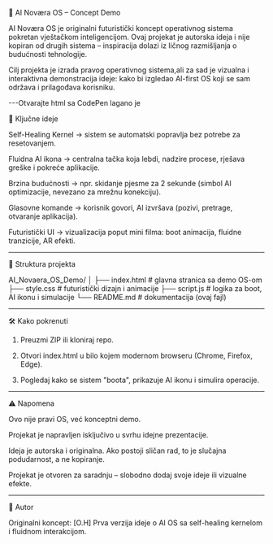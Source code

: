 🌌 AI Noværa OS – Concept Demo

AI Noværa OS je originalni futuristički koncept operativnog sistema pokretan vještačkom inteligencijom.
Ovaj projekat je autorska ideja i nije kopiran od drugih sistema – inspiracija dolazi iz ličnog razmišljanja o budućnosti tehnologije.

Cilj projekta je izrada pravog operativnog sistema,ali za sad je vizualna i interaktivna demonstracija ideje: kako bi izgledao AI-first OS koji se sam održava i prilagođava korisniku.


---Otvarajte html sa CodePen lagano je

🚀 Ključne ideje

Self-Healing Kernel → sistem se automatski popravlja bez potrebe za resetovanjem.

Fluidna AI ikona → centralna tačka koja lebdi, nadzire procese, rješava greške i pokreće aplikacije.

Brzina budućnosti → npr. skidanje pjesme za 2 sekunde (simbol AI optimizacije, nevezano za mrežnu konekciju).

Glasovne komande → korisnik govori, AI izvršava (pozivi, pretrage, otvaranje aplikacija).

Futuristički UI → vizualizacija poput mini filma: boot animacija, fluidne tranzicije, AR efekti.



---

📂 Struktura projekta

AI_Novaera_OS_Demo/
│
├── index.html   # glavna stranica sa demo OS-om
├── style.css    # futuristički dizajn i animacije
├── script.js    # logika za boot, AI ikonu i simulacije
└── README.md    # dokumentacija (ovaj fajl)


---

🛠️ Kako pokrenuti

1. Preuzmi ZIP ili kloniraj repo.


2. Otvori index.html u bilo kojem modernom browseru (Chrome, Firefox, Edge).


3. Pogledaj kako se sistem "boota", prikazuje AI ikonu i simulira operacije.




---

⚠️ Napomena

Ovo nije pravi OS, već konceptni demo.

Projekat je napravljen isključivo u svrhu idejne prezentacije.

Ideja je autorska i originalna. Ako postoji sličan rad, to je slučajna podudarnost, a ne kopiranje.

Projekat je otvoren za saradnju – slobodno dodaj svoje ideje ili vizualne efekte.



---

👤 Autor

Originalni koncept: [O.H]
Prva verzija ideje o AI OS sa self-healing kernelom i fluidnom interakcijom.
